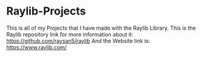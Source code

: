 # Raylib-Projects
This is all of my Projects that I have made with the Raylib Library.
This is the Raylib repository link for more information about it: https://github.com/raysan5/raylib
And the Website link is: https://www.raylib.com/
